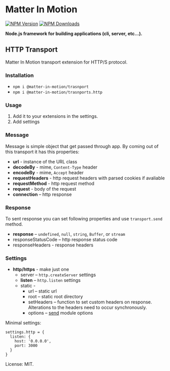 # Matter In Motion

[![NPM Version](https://img.shields.io/npm/v/@matter-in-motion/transports.http.svg?style=flat-square)](https://www.npmjs.com/package/@matter-in-motion/transports.http)
[![NPM Downloads](https://img.shields.io/npm/dt/@matter-in-motion/transports.http.svg?style=flat-square)](https://www.npmjs.com/package/@matter-in-motion/transports.http)

**Node.js framework for building applications (cli, server, etc...).**

## HTTP Transport

Matter In Motion transport extension for HTTP/S protocol.

### Installation

- `npm i @matter-in-motion/trasnport`
- `npm i @matter-in-motion/trasnports.http`

### Usage

1. Add it to your extensions in the settings.
2. Add settings

### Message

Message is simple object that get passed through app. By coming out of this transport it has this properties:

- **url** - instance of the URL class
- **decodeBy** - mime, `Content-Type` header
- **encodeBy** - mime, `Accept` header
- **requestHeaders** - http request headers with parsed cookies if avaliable
- **requestMethod** - http request method
- **request** - body of the request
- **connection** – http response

### Response

To sent response you can set following properties and use `transport.send` method.

- **response** – `undefined`, `null`, `string`, `Buffer`, or `stream`
- responseStatusCode – http response status code
- responseHeaders - response headers

### Settings

- **http/https** - make just one
  - server – `http.createServer` settings
  - **listen** – `http.listen` settings
  - static -
    - url – static url
    - root – static root directory
    - setHeaders – function to set custom headers on response. Alterations to the headers need to occur synchronously.
    - options – [send](https://www.npmjs.com/package/send#options) module options

Minimal settings:

```
settings.http = {
  listen: {
    host: '0.0.0.0',
    port: 3000
  }
}
```

License: MIT.
